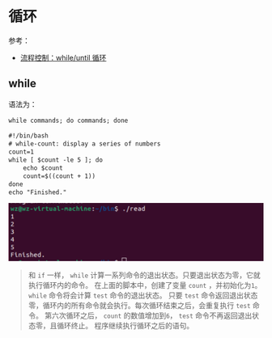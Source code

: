 # 循环

参考：

+ [流程控制：while/until 循环](http://billie66.github.io/TLCL/book/chap30.html)





## while

语法为：

```shell
while commands; do commands; done
```



```shell
#!/bin/bash
# while-count: display a series of numbers
count=1
while [ $count -le 5 ]; do
    echo $count
    count=$((count + 1))
done
echo "Finished."
```

![017](https://github.com/winfredzen/Linux-Learn/blob/main/shell/images/017.png)

> 和 `if` 一样， `while` 计算一系列命令的退出状态。只要退出状态为零，它就执行循环内的命令。 在上面的脚本中，创建了变量 `count` ，并初始化为`1`。 `while` 命令将会计算 `test` 命令的退出状态。 只要 `test` 命令返回退出状态零，循环内的所有命令就会执行。每次循环结束之后，会重复执行 `test` 命令。 第六次循环之后， `count` 的数值增加到`6`， `test` 命令不再返回退出状态零，且循环终止。 程序继续执行循环之后的语句。































